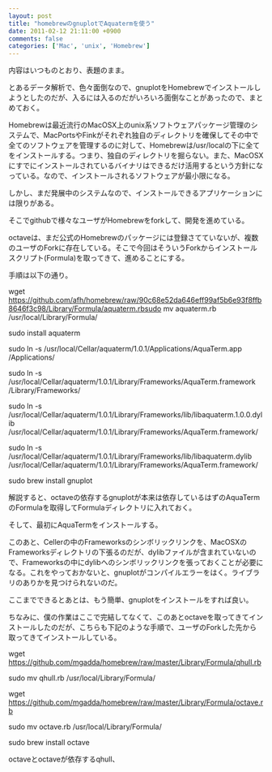 ```yaml
---
layout: post
title: "homebrewのgnuplotでAquatermを使う"
date: 2011-02-12 21:11:00 +0900
comments: false
categories: ['Mac', 'unix', 'Homebrew']
---
```

内容はいつものとおり、表題のまま。

とあるデータ解析で、色々面倒なので、gnuplotをHomebrewでインストールしようとしたのだが、入るには入るのだがいろいろ面倒なことがあったので、まとめておく。

Homebrewは最近流行のMacOSX上のunix系ソフトウェアパッケージ管理のシステムで、MacPortsやFinkがそれぞれ独自のディレクトリを確保してその中で全てのソフトウェアを管理するのに対して、Homebrewは/usr/localの下に全てをインストールする。つまり、独自のディレクトリを掘らない。また、MacOSXにすでにインストールされているバイナリはできるだけ活用するという方針になっている。なので、インストールされるソフトウェアが最小限になる。

しかし、まだ発展中のシステムなので、インストールできるアプリケーションには限りがある。

そこでgithubで様々なユーザがHomebrewをforkして、開発を進めている。

octaveは、まだ公式のHomebrewのパッケージには登録さてていないが、複数のユーザのForkに存在している。そこで今回はそういうForkからインストールスクリプト(Formula)を取ってきて、進めることにする。

手順は以下の通り。

wget https://github.com/afh/homebrew/raw/90c68e52da646eff99af5b6e93f8ffb8646f3c98/Library/Formula/aquaterm.rbsudo mv aquaterm.rb /usr/local/Library/Formula/

sudo install aquaterm

sudo ln -s /usr/local/Cellar/aquaterm/1.0.1/Applications/AquaTerm.app /Applications/

sudo ln -s /usr/local/Cellar/aquaterm/1.0.1/Library/Frameworks/AquaTerm.framework /Library/Frameworks/

sudo ln -s /usr/local/Cellar/aquaterm/1.0.1/Library/Frameworks/lib/libaquaterm.1.0.0.dylib /usr/local/Cellar/aquaterm/1.0.1/Library/Frameworks/AquaTerm.framework/

sudo ln -s /usr/local/Cellar/aquaterm/1.0.1/Library/Frameworks/lib/libaquaterm.dylib /usr/local/Cellar/aquaterm/1.0.1/Library/Frameworks/AquaTerm.framework/

sudo brew install gnuplot

解説すると、octaveの依存するgnuplotが本来は依存しているはずのAquaTermのFormulaを取得してFormulaディレクトリに入れておく。

そして、最初にAquaTermをインストールする。

このあと、Cellerの中のFrameworksのシンボリックリンクを、MacOSXのFrameworksディレクトリの下張るのだが、dylibファイルが含まれていないので、Frameworksの中にdylibへのシンボリックリンクを張っておくことが必要になる。これをやっておかないと、gnuplotがコンパイルエラーをはく。ライブラリのありかを見つけられないのだ。

ここまでできるとあとは、もう簡単、gnuplotをインストールをすれば良い。

ちなみに、僕の作業はここで完結してなくて、このあとoctaveを取ってきてインストールしたのだが、こちらも下記のような手順で、ユーザのForkした先から取ってきてインストールしている。

wget https://github.com/mgadda/homebrew/raw/master/Library/Formula/qhull.rb

sudo mv qhull.rb /usr/local/Library/Formula/

wget https://github.com/mgadda/homebrew/raw/master/Library/Formula/octave.rb

sudo mv octave.rb /usr/local/Library/Formula/

sudo brew install octave

octaveとoctaveが依存するqhull、

